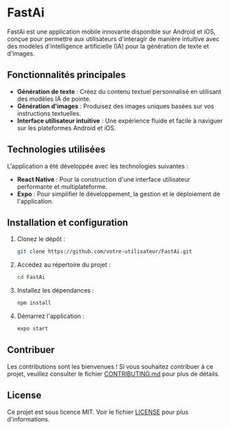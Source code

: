 # FastAi

FastAi est une application mobile innovante disponible sur Android et iOS, conçue pour permettre aux utilisateurs d'interagir de manière intuitive avec des modèles d'intelligence artificielle (IA) pour la génération de texte et d'images.

## Fonctionnalités principales

- **Génération de texte** : Créez du contenu textuel personnalisé en utilisant des modèles IA de pointe.
- **Génération d'images** : Produisez des images uniques basées sur vos instructions textuelles.
- **Interface utilisateur intuitive** : Une expérience fluide et facile à naviguer sur les plateformes Android et iOS.

## Technologies utilisées

L'application a été développée avec les technologies suivantes :
- **React Native** : Pour la construction d'une interface utilisateur performante et multiplateforme.
- **Expo** : Pour simplifier le développement, la gestion et le déploiement de l'application.

## Installation et configuration

1. Clonez le dépôt :
   ```bash
   git clone https://github.com/votre-utilisateur/FastAi.git
   ```
2. Accédez au répertoire du projet :
   ```bash
   cd FastAi
   ```
3. Installez les dépendances :
   ```bash
   npm install
   ```
4. Démarrez l'application :
   ```bash
   expo start
   ```

## Contribuer

Les contributions sont les bienvenues ! Si vous souhaitez contribuer à ce projet, veuillez consulter le fichier [CONTRIBUTING.md](CONTRIBUTING.md) pour plus de détails.

## License

Ce projet est sous licence MIT. Voir le fichier [LICENSE](LICENSE) pour plus d'informations.
